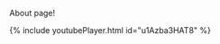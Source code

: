 About page!

<div id="resumePDF"></div>

{% include youtubePlayer.html id="u1Azba3HAT8" %}

<script src="/PDFObject/pdfobject.js"></script>
<script>PDFObject.embed("/assets/RyanDavis_Resume.pdf", "#resumePDF");</script>